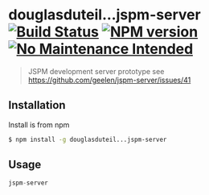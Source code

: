 # douglasduteil...jspm-server  [![Build Status][travis-image]][travis-url] [![NPM version][npm-image]][npm-url] [![No Maintenance Intended][unmaintained-image]][unmaintained-url]

> JSPM development server prototype
> see https://github.com/geelen/jspm-server/issues/41

## Installation

Install is from npm

```sh
$ npm install -g douglasduteil...jspm-server
```

## Usage

```js
jspm-server
```




[npm-url]: https://npmjs.org/package/douglasduteil...jspm-server
[npm-image]: http://img.shields.io/npm/v/douglasduteil...jspm-server.svg
[travis-url]: http://travis-ci.org/douglasduteil/douglasduteil...jspm-server
[travis-image]: http://travis-ci.org/douglasduteil/douglasduteil...jspm-server.svg?branch=master
[unmaintained-image]: http://unmaintained.tech/badge.svg
[unmaintained-url]: http://unmaintained.tech